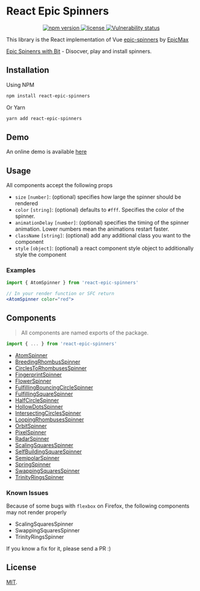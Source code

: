 # React Epic Spinners

<p align="center">
  <a href="https://www.npmjs.com/package/react-epic-spinners">
    <img src="https://img.shields.io/npm/v/react-epic-spinners.svg" alt="npm version" />
  </a>
  <a href="https://github.com/bondz/react-epic-spinners/blob/master/LICENSE.md">
    <img src="https://img.shields.io/npm/l/react-epic-spinners.svg" alt="license" />
  </a>
  <a href="https://snyk.io/test/github/bondz/react-epic-spinners">
    <img src="https://snyk.io/test/github/bondz/react-epic-spinners/badge.svg" alt="Vulnerability status" />
  </a>
</p>

This library is the React implementation of Vue [epic-spinners](http://epic-spinners.epicmax.co/) by [EpicMax](https://github.com/epicmaxco/epic-spinners)

[Epic Spinenrs with Bit](https://bitsrc.io/bondz/react-epic-spinners) - Disocver, play and install spinners.

## Installation

Using NPM

```bash
npm install react-epic-spinners
```

Or Yarn

```bash
yarn add react-epic-spinners
```

## Demo

An online demo is available [here](https://bondz.github.io/react-epic-spinners/)

## Usage

All components accept the following props

* `size` `[number]`: (optional) specifies how large the spinner should be rendered
* `color` `[string]`: (optional) defaults to `#fff`. Specifies the color of the spinner.
* `animationDelay` `[number]`: (optional) specifies the timing of the spinner animation. Lower numbers mean the animations restart faster.
* `className` `[string]`: (optional) add any additional class you want to the component
* `style` `[object]`: (optional) a react component style object to additionally style the component

### Examples

```jsx
import { AtomSpinner } from 'react-epic-spinners'

// In your render function or SFC return
<AtomSpinner color="red">
```

## Components

> All components are named exports of the package.

```jsx
import { ... } from 'react-epic-spinners'
```

* [AtomSpinner](/src/components/AtomSpinner.js)
* [BreedingRhombusSpinner](/src/components/BreedingRhombusSpinner.js)
* [CirclesToRhombusesSpinner](/src/components/CirclesToRhombusesSpinner.js)
* [FingerprintSpinner](/src/components/FingerprintSpinner.js)
* [FlowerSpinner](/src/components/FlowerSpinner.js)
* [FulfillingBouncingCircleSpinner](/src/components/FulfillingBouncingCircleSpinner.js)
* [FulfillingSquareSpinner](/src/components/FulfillingSquareSpinner.js)
* [HalfCircleSpinner](/src/components/HalfCircleSpinner.js)
* [HollowDotsSpinner](/src/components/HollowDotsSpinner.js)
* [IntersectingCirclesSpinner](/src/components/IntersectingCirclesSpinner.js)
* [LoopingRhombusesSpinner](/src/components/LoopingRhombusesSpinner.js)
* [OrbitSpinner](/src/components/OrbitSpinner.js)
* [PixelSpinner](/src/components/PixelSpinner.js)
* [RadarSpinner](/src/components/RadarSpinner.js)
* [ScalingSquaresSpinner](/src/components/ScalingSquaresSpinner.js)
* [SelfBuildingSquareSpinner](/src/components/SelfBuildingSquareSpinner.js)
* [SemipolarSpinner](/src/components/SemipolarSpinner.js)
* [SpringSpinner](/src/components/SpringSpinner.js)
* [SwappingSquaresSpinner](/src/components/SwappingSquaresSpinner.js)
* [TrinityRingsSpinner](/src/components/TrinityRingsSpinner.js)

### Known Issues

Because of some bugs with `flexbox` on Firefox, the following components may not render properly

* ScalingSquaresSpinner
* SwappingSquaresSpinner
* TrinityRingsSpinner

If you know a fix for it, please send a PR :)

## License

[MIT](LICENSE).
